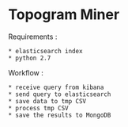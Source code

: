 # Topogram Miner

Requirements : 

    * elasticsearch index
    * python 2.7 

Workflow :

    * receive query from kibana
    * send query to elasticsearch
    * save data to tmp CSV
    * process tmp CSV
    * save the results to MongoDB